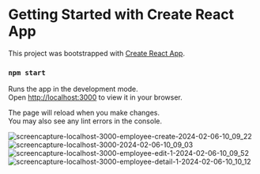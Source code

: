 # Getting Started with Create React App

This project was bootstrapped with [Create React App](https://github.com/facebook/create-react-app).

### `npm start`

Runs the app in the development mode.\
Open [http://localhost:3000](http://localhost:3000) to view it in your browser.

The page will reload when you make changes.\
You may also see any lint errors in the console.

![screencapture-localhost-3000-employee-create-2024-02-06-10_09_22](https://github.com/Krishna-A17/Crud_Operations/assets/123158613/80776d48-f369-409d-affe-b613a9220dde)
![screencapture-localhost-3000-2024-02-06-10_09_03](https://github.com/Krishna-A17/Crud_Operations/assets/123158613/c6c5d5bf-c91e-4d6c-8eaf-29bd35710dcb)
![screencapture-localhost-3000-employee-edit-1-2024-02-06-10_09_52](https://github.com/Krishna-A17/Crud_Operations/assets/123158613/cc43a93e-dc79-489f-a62e-38cfca554a1e)
![screencapture-localhost-3000-employee-detail-1-2024-02-06-10_10_12](https://github.com/Krishna-A17/Crud_Operations/assets/123158613/f71cbf41-47a5-4214-9b13-c6cabeb1cfa2)
